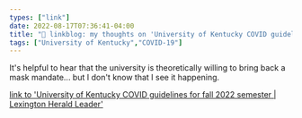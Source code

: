 ```yaml
---
types: ["link"]
date: 2022-08-17T07:36:41-04:00
title: "🔗 linkblog: my thoughts on 'University of Kentucky COVID guidelines for fall 2022 semester | Lexington Herald Leader'"
tags: ["University of Kentucky","COVID-19"]
---
```

It's helpful to hear that the university is theoretically willing to bring back a mask mandate... but I don't know that I see it happening.
 

[link to 'University of Kentucky COVID guidelines for fall 2022 semester | Lexington Herald Leader'](https://www.kentucky.com/news/local/education/article263726358.html)
